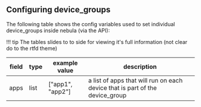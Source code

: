 ## Configuring device_groups

The following table shows the config variables used to set individual device_groups inside nebula (via the API):

!!! tip
    The tables slides to to side for viewing it's full information (not clear do to the rtfd theme)

| field              | type                     | example value                                 | description                                                                                                                                                                                                                                                                                                                                                                                                                              |
|--------------------|--------------------------|-----------------------------------------------|----------------------------------------------------------------------------------------|
| apps               | list                     | ["app1", "app2"]                              | a list of apps that will run on each device that is part of the device_group           |

